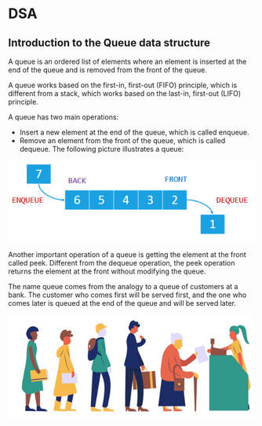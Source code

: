 # DSA
## Introduction to the Queue data structure
A queue is an ordered list of elements where an element is inserted at the end of the queue and is removed from the front of the queue.

A queue works based on the first-in, first-out (FIFO) principle, which is different from a stack, which works based on the last-in, first-out (LIFO) principle.

A queue has two main operations:

- Insert a new element at the end of the queue, which is called enqueue.
- Remove an element from the front of the queue, which is called dequeue.
The following picture illustrates a queue:

![Queue-Illustration](/Queue/JavaScript-Queue-Illustration.png)

Another important operation of a queue is getting the element at the front called peek. Different from the dequeue operation, the peek operation returns the element at the front without modifying the queue.

The name queue comes from the analogy to a queue of customers at a bank. The customer who comes first will be served first, and the one who comes later is queued at the end of the queue and will be served later.

![Queue-Illustration2](/Queue/queue-at-a-bank.png)